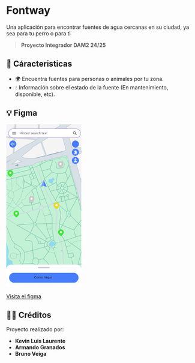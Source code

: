 # Fontway

Una aplicación para encontrar fuentes de agua cercanas en su ciudad, ya sea para tu perro o para ti

>**Proyecto Integrador DAM2 24/25**

## 🚀 Cáracteristicas

- 🌍 Encuentra fuentes para personas o animales por tu zona.
- 💧 Información sobre el estado de la fuente (En mantenimiento, disponible, etc).

## 💡 Figma

<img src="/img/Prototipo_Main.png" alt="Prototipo del main" style="width:200px; height:auto;">

[Visita el figma](https://www.figma.com/design/y6SO0lJ3bDAyEqmhDfegK7/FontWay?node-id=0-1&p=f&t=5FkMIhLwzE9Z5xBi-0)

## 🧑‍💻 Créditos

Proyecto realizado por:

- **Kevin Luis Laurente**
- **Armando Granados**
- **Bruno Veiga**